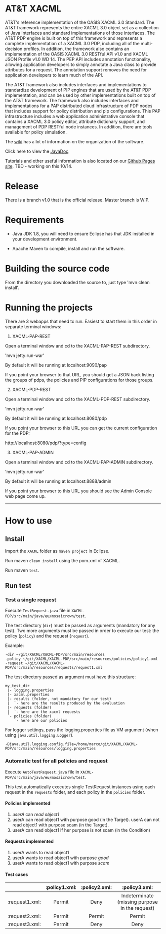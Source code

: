 
# AT&T XACML

AT&amp;T's reference implementation of the OASIS XACML 3.0 Standard. The AT&T framework represents the entire XACML 3.0 object set as a collection of Java interfaces and standard implementations of those interfaces.  The AT&T PDP engine is built on top of this framework and represents a complete implementation of a XACML 3.0 PDP, including all of the multi-decision profiles. In addition, the framework also contains an implementation of the OASIS XACML 3.0 RESTful API v1.0 and XACML JSON Profile v1.0 WD 14. The PEP API includes annotation functionality, allowing application developers to simply annotate a Java class to provide attributes for a request. The annotation support removes the need for application developers to learn much of the API.

The AT&T framework also includes interfaces and implementations to standardize development of PIP engines that are used by the AT&T PDP implementation, and can be used by other implementations built on top of the AT&T framework. The framework also includes interfaces and implementations for a PAP distributed cloud infrastructure of PDP nodes that includes support for policy distribution and pip configurations. This PAP infrastructure includes a web application administrative console that contains a XACML 3.0 policy editor, attribute dictionary support, and management of PDP RESTful node instances. In addition, there are tools available for policy simulation.

The [wiki](https://github.com/att/XACML/wiki) has a lot of information on the organization of the software. 

Click here to view the [JavaDoc](http://att.github.io/XACML/javadocs/index.html).

Tutorials and other useful information is also located on our [Github Pages site](http://att.github.io/XACML). TBD - working on this 10/14.

# Release

There is a branch v1.0 that is the official release. Master branch is WIP.

# Requirements

* Java JDK 1.8, you will need to ensure Eclipse has that JDK installed in your development environment.

*  Apache Maven to compile, install and run the software.

# Building the source code

From the directory you downloaded the source to, just type 'mvn clean install'.

# Running the projects

There are 3 webapps that need to run. Easiest to start them in this order in separate terminal windows:

1. XACML-PAP-REST

Open a terminal window and cd to the XACML-PAP-REST subdirectory.

'mvn jetty:run-war'

By default it will be running at localhost:9090/pap

If you point your browser to that URL, you should get a JSON back listing the groups of pdps, the policies and PIP configurations for those groups.

2. XACML-PDP-REST

Open a terminal window and cd to the XACML-PDP-REST subdirectory.

'mvn jetty:run-war'

By default it will be running at localhost:8080/pdp

If you point your browser to this URL you can get the current configuration for the PDP:

http://localhost:8080/pdp/?type=config

3. XACML-PAP-ADMIN

Open a terminal window and cd to the XACML-PAP-ADMIN subdirectory.

'mvn jetty:run-war'

By default it will be running at localhost:8888/admin

If you point your browser to this URL you should see the Admin Console web page come up.

---

# How to use

## Install

Import the `XACML` folder as `maven project` in Eclipse.

Run maven `clean install` using the pom.xml of XACML.

Run maven `test`.

## Run test

### Test a single request

Execute `TestRequest.java` file in `XACML-PDP/src/main/java/eu/mosaicrown/test`.

The test directory (`dir`) must be passed as arguments (mandatory for any test).
Two more arguments must be passed in order to execute our test: the policy (`policy`) and the request (`request`).

Example:
```
-dir ~/git/XACML/XACML-PDP/src/main/resources
-policy ~/git/XACML/XACML-PDP/src/main/resources/policies/policy1.xml
-request ~/git/XACML/XACML-PDP/src/main/resources/requests/request1.xml
```

The test directory passed as argument must have this structure:
```
my_test_dir
 |- logging.properties
 |- xacml.properties
 |- results (folder, not mandatory for our test)
 |  `- here are the results produced by the evaluation
 |- requests (folder)
 |  `- here are the xacml requests
 `- policies (folder)
    `- here are our policies
```

For logger settings, pass the logging.properties file as VM argument (when using
`java.util.logging.Logger`).
```
-Djava.util.logging.config.file=/home/marco/git/XACML/XACML-PDP/src/main/resources/logging.properties
```

### Automatic test for all policies and request

Execute `AutoTestRequest.java` file in `XACML-PDP/src/main/java/eu/mosaicrown/test`.

This test automatically executes single TestRequest instances using each request
in the `requests` folder, and each policy in the `policies` folder.

#### Policies implemented
1. _userA_ can _read_ _object1_
2. userA can read object1 with purpose good (in the Target).
   userA can not read object1 with purpose scam (in the Target).
3. userA can read object1 if her purpose is not scam (in the Condition)

#### Requests implemented
1. userA wants to read object1
2. userA wants to read object1 with purpose _good_
3. userA wants to read object1 with purpose _scam_

#### Test cases

|              |:policy1.xml:|:policy2.xml:|:policy3.xml:|
|:------------:|:-----------:|:-----------:|:-----------:|
|:request1.xml:| Permit      | Deny        | Indeterminate (missing purpose in the request) |
|:request2.xml:| Permit      | Permit      | Permit      |
|:request3.xml:| Permit      | Deny        | Deny        |





